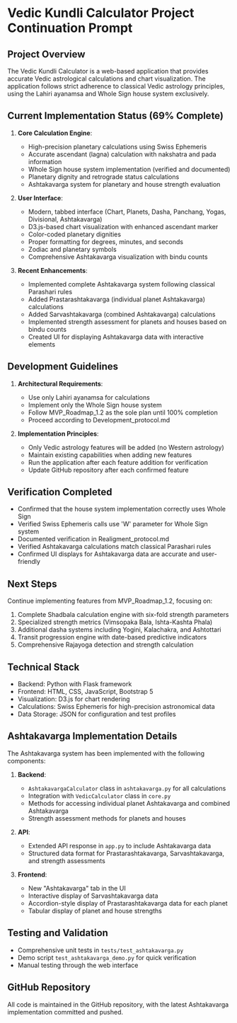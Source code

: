 # Vedic Kundli Calculator Project Continuation Prompt

## Project Overview
The Vedic Kundli Calculator is a web-based application that provides accurate Vedic astrological calculations and chart visualization. The application follows strict adherence to classical Vedic astrology principles, using the Lahiri ayanamsa and Whole Sign house system exclusively.

## Current Implementation Status (69% Complete)
1. **Core Calculation Engine**:
   - High-precision planetary calculations using Swiss Ephemeris
   - Accurate ascendant (lagna) calculation with nakshatra and pada information
   - Whole Sign house system implementation (verified and documented)
   - Planetary dignity and retrograde status calculations
   - Ashtakavarga system for planetary and house strength evaluation

2. **User Interface**:
   - Modern, tabbed interface (Chart, Planets, Dasha, Panchang, Yogas, Divisional, Ashtakavarga)
   - D3.js-based chart visualization with enhanced ascendant marker
   - Color-coded planetary dignities
   - Proper formatting for degrees, minutes, and seconds
   - Zodiac and planetary symbols
   - Comprehensive Ashtakavarga visualization with bindu counts

3. **Recent Enhancements**:
   - Implemented complete Ashtakavarga system following classical Parashari rules
   - Added Prastarashtakavarga (individual planet Ashtakavarga) calculations
   - Added Sarvashtakavarga (combined Ashtakavarga) calculations
   - Implemented strength assessment for planets and houses based on bindu counts
   - Created UI for displaying Ashtakavarga data with interactive elements

## Development Guidelines
1. **Architectural Requirements**:
   - Use only Lahiri ayanamsa for calculations
   - Implement only the Whole Sign house system
   - Follow MVP_Roadmap_1.2 as the sole plan until 100% completion
   - Proceed according to Development_protocol.md

2. **Implementation Principles**:
   - Only Vedic astrology features will be added (no Western astrology)
   - Maintain existing capabilities when adding new features
   - Run the application after each feature addition for verification
   - Update GitHub repository after each confirmed feature

## Verification Completed
- Confirmed that the house system implementation correctly uses Whole Sign
- Verified Swiss Ephemeris calls use 'W' parameter for Whole Sign system
- Documented verification in Realigment_protocol.md
- Verified Ashtakavarga calculations match classical Parashari rules
- Confirmed UI displays for Ashtakavarga data are accurate and user-friendly

## Next Steps
Continue implementing features from MVP_Roadmap_1.2, focusing on:
1. Complete Shadbala calculation engine with six-fold strength parameters
2. Specialized strength metrics (Vimsopaka Bala, Ishta-Kashta Phala)
3. Additional dasha systems including Yogini, Kalachakra, and Ashtottari
4. Transit progression engine with date-based predictive indicators
5. Comprehensive Rajayoga detection and strength calculation

## Technical Stack
- Backend: Python with Flask framework
- Frontend: HTML, CSS, JavaScript, Bootstrap 5
- Visualization: D3.js for chart rendering
- Calculations: Swiss Ephemeris for high-precision astronomical data
- Data Storage: JSON for configuration and test profiles

## Ashtakavarga Implementation Details
The Ashtakavarga system has been implemented with the following components:

1. **Backend**:
   - `AshtakavargaCalculator` class in `ashtakavarga.py` for all calculations
   - Integration with `VedicCalculator` class in `core.py`
   - Methods for accessing individual planet Ashtakavarga and combined Ashtakavarga
   - Strength assessment methods for planets and houses

2. **API**:
   - Extended API response in `app.py` to include Ashtakavarga data
   - Structured data format for Prastarashtakavarga, Sarvashtakavarga, and strength assessments

3. **Frontend**:
   - New "Ashtakavarga" tab in the UI
   - Interactive display of Sarvashtakavarga data
   - Accordion-style display of Prastarashtakavarga data for each planet
   - Tabular display of planet and house strengths

## Testing and Validation
- Comprehensive unit tests in `tests/test_ashtakavarga.py`
- Demo script `test_ashtakavarga_demo.py` for quick verification
- Manual testing through the web interface

## GitHub Repository
All code is maintained in the GitHub repository, with the latest Ashtakavarga implementation committed and pushed.
